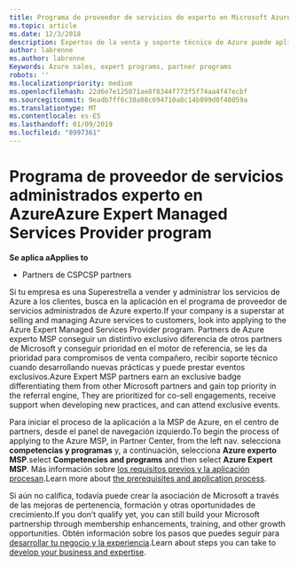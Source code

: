 ```yaml
---
title: Programa de proveedor de servicios de experto en Microsoft Azure | El centro de partners
ms.topic: article
ms.date: 12/3/2018
description: Expertos de la venta y soporte técnico de Azure puede aplicar para que esté en el MSP experto de Azure
author: labrenne
ms.author: labrenne
Keywords: Azure sales, expert programs, partner programs
robots: ''
ms.localizationpriority: medium
ms.openlocfilehash: 22d6e7e125071ae8f8344f773f5f74aa4f47ecbf
ms.sourcegitcommit: 9eadb7ff6c38a08c694710a8c14b899d0f48059a
ms.translationtype: MT
ms.contentlocale: es-ES
ms.lasthandoff: 01/09/2019
ms.locfileid: "8997361"
---
```

# <a name="azure-expert-managed-services-provider-program"></a><span data-ttu-id="307af-103">Programa de proveedor de servicios administrados experto en Azure</span><span class="sxs-lookup"><span data-stu-id="307af-103">Azure Expert Managed Services Provider program</span></span>

**<span data-ttu-id="307af-104">Se aplica a</span><span class="sxs-lookup"><span data-stu-id="307af-104">Applies to</span></span>**

- <span data-ttu-id="307af-105">Partners de CSP</span><span class="sxs-lookup"><span data-stu-id="307af-105">CSP partners</span></span>

<span data-ttu-id="307af-106">Si tu empresa es una Superestrella a vender y administrar los servicios de Azure a los clientes, busca en la aplicación en el programa de proveedor de servicios administrados de Azure experto.</span><span class="sxs-lookup"><span data-stu-id="307af-106">If your company is a superstar at selling and managing Azure services to customers, look into applying to the Azure Expert Managed Services Provider program.</span></span> <span data-ttu-id="307af-107">Partners de Azure experto MSP conseguir un distintivo exclusivo diferencia de otros partners de Microsoft y conseguir prioridad en el motor de referencia, se les da prioridad para compromisos de venta compañero, recibir soporte técnico cuando desarrollando nuevas prácticas y puede prestar eventos exclusivos.</span><span class="sxs-lookup"><span data-stu-id="307af-107">Azure Expert MSP partners earn an exclusive badge differentiating them from other Microsoft partners and gain top priority in the referral engine, They are prioritized for co-sell engagements, receive support when developing new practices, and can attend exclusive events.</span></span>

<span data-ttu-id="307af-108">Para iniciar el proceso de la aplicación a la MSP de Azure, en el centro de partners, desde el panel de navegación izquierdo.</span><span class="sxs-lookup"><span data-stu-id="307af-108">To begin the process of applying to the Azure MSP, in Partner Center, from the left nav.</span></span> <span data-ttu-id="307af-109">selecciona **competencias y programas** y, a continuación, selecciona **Azure experto MSP**.</span><span class="sxs-lookup"><span data-stu-id="307af-109">select **Competencies and programs** and then select **Azure Expert MSP**.</span></span> <span data-ttu-id="307af-110">Más información sobre [los requisitos previos y la aplicación procesan](https://partner.microsoft.com/membership/azure-expert-msp).</span><span class="sxs-lookup"><span data-stu-id="307af-110">Learn more about [the prerequisites and application process](https://partner.microsoft.com/membership/azure-expert-msp).</span></span> 

<span data-ttu-id="307af-111">Si aún no califica, todavía puede crear la asociación de Microsoft a través de las mejoras de pertenencia, formación y otras oportunidades de crecimiento.</span><span class="sxs-lookup"><span data-stu-id="307af-111">If you don’t qualify yet, you can still build your Microsoft partnership through membership enhancements, training, and other growth opportunities.</span></span>
<span data-ttu-id="307af-112">Obtén información sobre los pasos que puedes seguir para [desarrollar tu negocio y la experiencia](https://partner.microsoft.com/membership/azure-expert-msp).</span><span class="sxs-lookup"><span data-stu-id="307af-112">Learn about steps you can take to [develop your business and expertise](https://partner.microsoft.com/membership/azure-expert-msp).</span></span>

